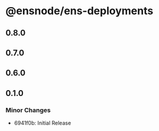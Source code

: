 # @ensnode/ens-deployments

## 0.8.0

## 0.7.0

## 0.6.0

## 0.1.0

### Minor Changes

- 6941f0b: Initial Release
